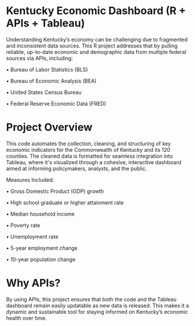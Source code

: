 # Kentucky Economic Dashboard (R + APIs + Tableau)
Understanding Kentucky’s economy can be challenging due to fragmented and inconsistent data sources. This R project addresses that by pulling reliable, up-to-date economic and demographic data from multiple federal sources via APIs, including:

•	Bureau of Labor Statistics (BLS)

•	Bureau of Economic Analysis (BEA)

•	United States Census Bureau

•	Federal Reserve Economic Data (FRED)

# Project Overview
This code automates the collection, cleaning, and structuring of key economic indicators for the Commonwealth of Kentucky and its 120 counties. The cleaned data is formatted for seamless integration into Tableau, where it's visualized through a cohesive, interactive dashboard aimed at informing policymakers, analysts, and the public.

Measures Included:

•	Gross Domestic Product (GDP) growth

•	High school graduate or higher attainment rate

•	Median household income

•	Poverty rate

•	Unemployment rate

•	5-year employment change

•	10-year population change

# Why APIs?
By using APIs, this project ensures that both the code and the Tableau dashboard remain easily updatable as new data is released. This makes it a dynamic and sustainable tool for staying informed on Kentucky’s economic health over time.
